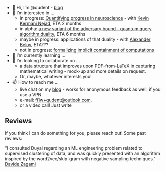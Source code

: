 - 👋 Hi, I’m @qudent - [blog](https://qudent.github.io)
- 👀 I’m interested in ...
   - in progress: [Quantifying progress in neuroscience](https://qudent.github.io/posts/2022/06/intro-neuroscience-progress-studies/) - with [Kevin Kermani Nejad](https://bristolcnu.github.io/people/RPC_kevin_nejad/index.html), ETA 2 months
   - in alpha: [a new variant of the adversary bound - quantum query algorithm duality](https://github.com/qudent/RhoPaths), ETA 6 months
   - maybe in progress: applications of that duality - with [Alexander Belov](http://home.lu.lv/~belovs/), ETA???
   - not in progress: [formalizing implicit containment of computations](https://qudent.github.io/posts/2022/04/implicit-computations/)
- 🌱 I’m currently learning ...
- 💞️ I’m looking to collaborate on ...
    - a data structure that improves upon PDF-from-LaTeX in capturing mathematical writing - mock-up and more details on request.
    - Or, maybe, whatever interests you!
- 📫 How to reach me ...
   - live chat on my [blog](https://qudent.github.io) - works for anonymous feedback as well, if you use a VPN
   - e-mail: fi1w+qudent@outlook.com.
   - or a video call! Just write

Reviews
-------
If you think I can do something for you, please reach out! Some past reviews:

"I consulted Duyal regarding an ML engineering problem related to supervised clustering of data, and was quickly presented with an algorithm inspired by the word2vec/skip-gram with negative sampling techniques." -- [Davide Zagami](https://davidezagami.github.io/)
